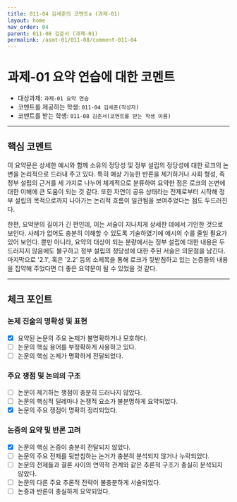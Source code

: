 ```yaml
---
title: 011-04 김세준의 코멘트a (과제-01) 
layout: home
nav_order: 04
parent: 011-08 김준서 (과제-01)
permalink: /asmt-01/011-08/comment-011-04
---
```


# 과제-01 요약 연습에 대한 코멘트

- 대상과제: `과제-01 요약 연습`
- 코멘트를 제공하는 학생: `011-04 김세준(작성자)` 
- 코멘트를 받는 학생: `011-08 김준서(코멘트를 받는 학생 이름)` 

---

## 핵심 코멘트

이 요약문은 상세한 예시와 함께 소유의 정당성 및 정부 설립의 정당성에 대한 로크의 논변을 논리적으로 드러내 주고 있다. 특히 예상 가능한 반론을 제기하거나 사회 형성, 즉 정부 설립의 근거를 세 가지로 나누어 체계적으로 분류하여 요약한 점은 로크의 논변에 대한 이해에 큰 도움이 되는 것 같다. 또한 자연이 공유 상태라는 전제로부터 시작해 정부 설립의 목적으로까지 나아가는 논리적 흐름이 일관됨을 보여주었다는 점도 두드러진다.

한편, 요약문의 길이가 긴 편인데, 이는 서술이 지나치게 상세한 데에서 기인한 것으로 보인다. 사례가 없어도 충분히 이해할 수 있도록 기술하였기에 예시의 수를 줄일 필요가 있어 보인다. 뿐만 아니라, 요약의 대상이 되는 분량에서는 정부 설립에 대한 내용은 두드러지지 않음에도 불구하고 정부 설립의 정당성에 대한 주된 서술은 의문점을 남긴다. 마지막으로 '2.1', 혹은 '2.2' 등의 소제목을 통해 로크가 뒷받침하고 있는 논증들의 내용을 집약해 주었다면 더 좋은 요약문이 될 수 있었을 것 같다.

---

## 체크 포인트

### 논제 진술의 명확성 및 표현  
- [x] 요약된 논문의 주요 논제가 불명확하거나 모호하다.  
- [ ] 논문의 핵심 용어를 부정확하게 사용하고 있다.  
- [ ] 논문의 핵심 논제가 명확하게 전달되었다.  

### 주요 쟁점 및 논의의 구조  
- [ ] 논문이 제기하는 쟁점이 충분히 드러나지 않았다.  
- [ ] 논문의 핵심적 딜레마나 논쟁적 요소가 불분명하게 요약되었다.  
- [x] 논문의 주요 쟁점이 명확히 정리되었다.  

### 논증의 요약 및 반론 고려  
- [x] 논문의 핵심 논증이 충분히 전달되지 않았다.  
- [ ] 논문의 주요 전제를 뒷받침하는 논거가 충분히 분석되지 않거나 누락되었다.  
- [ ] 논문의 전제들과 결론 사이의 연역적 관계와 같은 추론적 구조가 충실히 분석되지 않았다.  
- [ ] 논문의 다른 주요 추론적 전략이 불충분하게 서술되었다.
- [ ] 논증과 반론이 충실하게 요약되었다. 